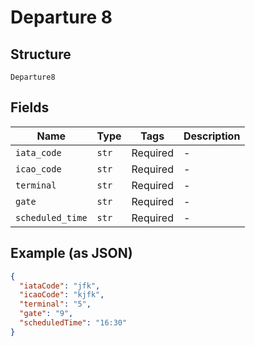 
# Departure 8

## Structure

`Departure8`

## Fields

| Name | Type | Tags | Description |
|  --- | --- | --- | --- |
| `iata_code` | `str` | Required | - |
| `icao_code` | `str` | Required | - |
| `terminal` | `str` | Required | - |
| `gate` | `str` | Required | - |
| `scheduled_time` | `str` | Required | - |

## Example (as JSON)

```json
{
  "iataCode": "jfk",
  "icaoCode": "kjfk",
  "terminal": "5",
  "gate": "9",
  "scheduledTime": "16:30"
}
```

